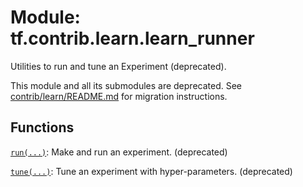 <div itemscope itemtype="http://developers.google.com/ReferenceObject">
<meta itemprop="name" content="tf.contrib.learn.learn_runner" />
<meta itemprop="path" content="Stable" />
</div>

# Module: tf.contrib.learn.learn_runner

Utilities to run and tune an Experiment (deprecated).

This module and all its submodules are deprecated. See
[contrib/learn/README.md](https://www.tensorflow.org/code/tensorflow/contrib/learn/README.md)
for migration instructions.


## Functions

[`run(...)`](../../../tf/contrib/learn/learn_runner/run.md): Make and run an experiment. (deprecated)

[`tune(...)`](../../../tf/contrib/learn/learn_runner/tune.md): Tune an experiment with hyper-parameters. (deprecated)

